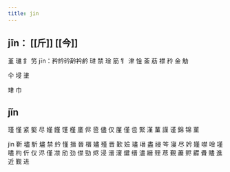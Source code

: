 ```yaml
---
title: jin
---
```


## jīn： [[斤]] [[今]]
堇
璡
釒
竻
jīn：矜紟砛黅衿鹶
琎
禁
琻
筋
钅
津
惍
菳
荕
襟
矝
金
觔

仐
埐
堻

珒
巾
## jǐn
瑾
慬
紧
婜
尽
嫤
饉
馑
槿
廑
侭
巹
儘
仅
厪
僅
卺
緊
漌
蓳
謹
谨
錦
锦
菫












jìn
靳
壗
馸
燼
禁
紟
慬
搢
晉
榗
嬧
殣
晋
歏
嬐
璶
瑨
盡
祲
笒
寖
尽
妗
嫤
噤
唫
墐
嚍
枃
伒
仅
浕
僅
凚
劤
劲
僸
勁
烬
浸
溍
濅
煡
缙
濜
縉
臸
荩
覲
藎
赆
齽
賮
贐
進
近
觐
进
